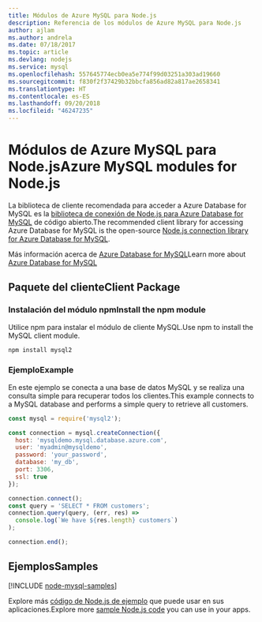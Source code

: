 ```yaml
---
title: Módulos de Azure MySQL para Node.js
description: Referencia de los módulos de Azure MySQL para Node.js
author: ajlam
ms.author: andrela
ms.date: 07/18/2017
ms.topic: article
ms.devlang: nodejs
ms.service: mysql
ms.openlocfilehash: 557645774ecb0ea5e774f99d03251a303ad19660
ms.sourcegitcommit: f830f2f37429b32bbcfa856ad82a817ae2658341
ms.translationtype: HT
ms.contentlocale: es-ES
ms.lasthandoff: 09/20/2018
ms.locfileid: "46247235"
---
```

# <a name="azure-mysql-modules-for-nodejs"></a><span data-ttu-id="d86aa-103">Módulos de Azure MySQL para Node.js</span><span class="sxs-lookup"><span data-stu-id="d86aa-103">Azure MySQL modules for Node.js</span></span>

<span data-ttu-id="d86aa-104">La biblioteca de cliente recomendada para acceder a Azure Database for MySQL es la [biblioteca de conexión de Node.js para Azure Database for MySQL](https://github.com/sidorares/node-mysql2) de código abierto.</span><span class="sxs-lookup"><span data-stu-id="d86aa-104">The recommended client library for accessing Azure Database for MySQL is the open-source [Node.js connection library for Azure Database for MySQL](https://github.com/sidorares/node-mysql2).</span></span> 

<span data-ttu-id="d86aa-105">Más información acerca de [Azure Database for MySQL](https://docs.microsoft.com/azure/MySQL/)</span><span class="sxs-lookup"><span data-stu-id="d86aa-105">Learn more about [Azure Database for MySQL](https://docs.microsoft.com/azure/MySQL/)</span></span>

## <a name="client-package"></a><span data-ttu-id="d86aa-106">Paquete del cliente</span><span class="sxs-lookup"><span data-stu-id="d86aa-106">Client Package</span></span>

### <a name="install-the-npm-module"></a><span data-ttu-id="d86aa-107">Instalación del módulo npm</span><span class="sxs-lookup"><span data-stu-id="d86aa-107">Install the npm module</span></span>

<span data-ttu-id="d86aa-108">Utilice npm para instalar el módulo de cliente MySQL.</span><span class="sxs-lookup"><span data-stu-id="d86aa-108">Use npm to install the MySQL client module.</span></span>

```bash
npm install mysql2
```   

### <a name="example"></a><span data-ttu-id="d86aa-109">Ejemplo</span><span class="sxs-lookup"><span data-stu-id="d86aa-109">Example</span></span>

<span data-ttu-id="d86aa-110">En este ejemplo se conecta a una base de datos MySQL y se realiza una consulta simple para recuperar todos los clientes.</span><span class="sxs-lookup"><span data-stu-id="d86aa-110">This example connects to a MySQL database and performs a simple query to retrieve all customers.</span></span>

```javascript
const mysql = require('mysql2');

const connection = mysql.createConnection({
  host: 'mysqldemo.mysql.database.azure.com',
  user: 'myadmin@mysqldemo',
  password: 'your_password',
  database: 'my_db',
  port: 3306,
  ssl: true
});

connection.connect();
const query = 'SELECT * FROM customers';
connection.query(query, (err, res) =>
  console.log(`We have ${res.length} customers`)
);

connection.end();
```

## <a name="samples"></a><span data-ttu-id="d86aa-111">Ejemplos</span><span class="sxs-lookup"><span data-stu-id="d86aa-111">Samples</span></span>

[!INCLUDE [node-mysql-samples](../docs-ref-conceptual/includes/mysql-samples.md)]

<span data-ttu-id="d86aa-112">Explore más [código de Node.js de ejemplo](https://azure.microsoft.com/resources/samples/?platform=nodejs) que puede usar en sus aplicaciones.</span><span class="sxs-lookup"><span data-stu-id="d86aa-112">Explore more [sample Node.js code](https://azure.microsoft.com/resources/samples/?platform=nodejs) you can use in your apps.</span></span>
